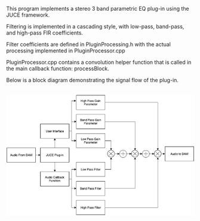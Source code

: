 This program implements a stereo 3 band parametric EQ plug-in using the JUCE framework.<br>

Filtering is implemented in a cascading style, with low-pass, band-pass, and high-pass FIR coefficients. <br>

Filter coefficients are defined in PluginProcessing.h with the actual processing implemented in PluginProcessor.cpp <br>

PluginProcessor.cpp contains a convolution helper function that is called in the main callback function: processBlock. <br>

Below is a block diagram demonstrating the signal flow of the plug-in. <br><br>


<img src = "https://raw.githubusercontent.com/tommy-fox/parametric-eq-plug-in/master/Parametric%20EQ%20Diagram.jpg"> <br>


